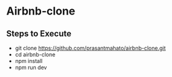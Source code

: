 # Airbnb-clone

## Steps to Execute
- git clone https://github.com/prasantmahato/airbnb-clone.git
- cd airbnb-clone
- npm install 
- npm run dev

